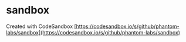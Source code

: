 # sandbox
Created with CodeSandbox
[https://codesandbox.io/s/github/phantom-labs/sandbox](https://codesandbox.io/s/github/phantom-labs/sandbox)
